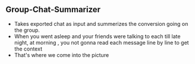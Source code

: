 ## Group-Chat-Summarizer

- Takes exported chat as input and summerizes the conversion going on the group.
- When you went asleep and your friends were talking to each till late night, at morning , you not gonna read each message line by line to get the context
- That's where we come into the picture
